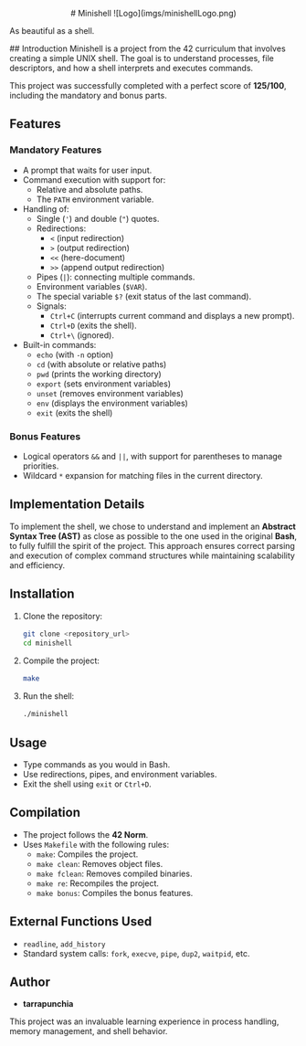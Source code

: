 <p align='center'>
# Minishell
![Logo](imgs/minishellLogo.png)

As beautiful as a shell.
</p>
## Introduction
Minishell is a project from the 42 curriculum that involves creating a simple UNIX shell. The goal is to understand processes, file descriptors, and how a shell interprets and executes commands.

This project was successfully completed with a perfect score of **125/100**, including the mandatory and bonus parts.

## Features

### Mandatory Features
- A prompt that waits for user input.
- Command execution with support for:
  - Relative and absolute paths.
  - The `PATH` environment variable.
- Handling of:
  - Single (`'`) and double (`"`) quotes.
  - Redirections:
    - `<` (input redirection)
    - `>` (output redirection)
    - `<<` (here-document)
    - `>>` (append output redirection)
  - Pipes (`|`): connecting multiple commands.
  - Environment variables (`$VAR`).
  - The special variable `$?` (exit status of the last command).
  - Signals:
    - `Ctrl+C` (interrupts current command and displays a new prompt).
    - `Ctrl+D` (exits the shell).
    - `Ctrl+\` (ignored).
- Built-in commands:
  - `echo` (with `-n` option)
  - `cd` (with absolute or relative paths)
  - `pwd` (prints the working directory)
  - `export` (sets environment variables)
  - `unset` (removes environment variables)
  - `env` (displays the environment variables)
  - `exit` (exits the shell)

### Bonus Features
- Logical operators `&&` and `||`, with support for parentheses to manage priorities.
- Wildcard `*` expansion for matching files in the current directory.

## Implementation Details
To implement the shell, we chose to understand and implement an **Abstract Syntax Tree (AST)** as close as possible to the one used in the original **Bash**, to fully fulfill the spirit of the project. This approach ensures correct parsing and execution of complex command structures while maintaining scalability and efficiency.

## Installation
1. Clone the repository:
   ```sh
   git clone <repository_url>
   cd minishell
   ```
2. Compile the project:
   ```sh
   make
   ```
3. Run the shell:
   ```sh
   ./minishell
   ```

## Usage
- Type commands as you would in Bash.
- Use redirections, pipes, and environment variables.
- Exit the shell using `exit` or `Ctrl+D`.

## Compilation
- The project follows the **42 Norm**.
- Uses `Makefile` with the following rules:
  - `make`: Compiles the project.
  - `make clean`: Removes object files.
  - `make fclean`: Removes compiled binaries.
  - `make re`: Recompiles the project.
  - `make bonus`: Compiles the bonus features.

## External Functions Used
- `readline`, `add_history`
- Standard system calls: `fork`, `execve`, `pipe`, `dup2`, `waitpid`, etc.

## Author
- **tarrapunchia**

This project was an invaluable learning experience in process handling, memory management, and shell behavior.

